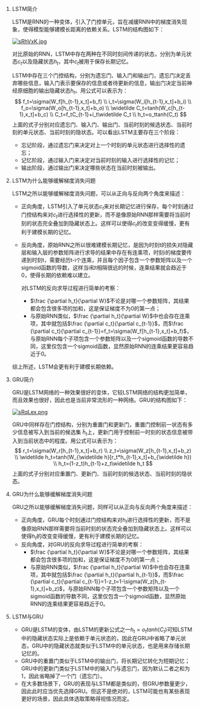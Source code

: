 1. LSTM简介

   LSTM是RNN的一种变体，引入了门控单元，旨在减缓RNN中的梯度消失现象，使得模型能够建模长距离的依赖关系。LSTM的结构图如下：

   [![sRhVxK.jpg](https://s3.ax1x.com/2021/01/20/sRhVxK.jpg)](https://imgchr.com/i/sRhVxK)

   对比原始的RNN，LSTM中存在两种在不同时刻间传递的状态，分别为单元状态$c_t$以及隐藏状态$h_t$，其中$c_t$被用于保存长期记忆。

   LSTM中存在三个门控结构，分别为遗忘门、输入门和输出门，遗忘门决定丢弃哪些信息，输入门表示要保存的信息或者待更新的信息，输出门决定当前神经原细胞的输出隐藏状态$h_t$。用公式可以表示为：
   $$
   f_t=\sigma(W_f[h_{t-1},x_t]+b_f)
   \\
   i_t=\sigma(W_i[h_{t-1},x_t]+b_i)
   \\
   f_o=\sigma(W_o[h_{t-1},x_t]+b_o)
   \\
   \widetilde C_t=tanh(W_c[h_{t-1},x_t]+b_c)
   \\
   C_t=f_tC_{t-1}+i_t\widetilde C_t
   \\
   h_t=o_ttanh(C_t)
   $$
   上面的式子分别对应遗忘门、输入门、输出门、当前时刻的候选状态、当前时刻的单元状态、当前时刻的隐状态。可以看出LSTM主要存在三个阶段：

   - 忘记阶段，通过遗忘门来决定对上一个时刻的单元状态进行选择性的遗忘；
   - 记忆阶段，通过输入门来决定对当前时刻的输入进行选择性的记忆；
   - 输出阶段，通过输出门来决定哪些状态在当前时刻被输出。

2. LSTM为什么能够缓解梯度消失问题

   LSTM之所以能够缓解梯度消失问题，可以从正向与反向两个角度来描述：

   - 正向角度，LSTM引入了单元状态$c_t$来对长期记忆进行保存，每个时刻通过门控结构来对$c_t$进行选择性的更新，而不是像原始RNN那样需要将当前时刻的状态完全叠加到隐藏状态上。这样可以使得$c_t$的改变变得缓慢，更有利于建模长期的记忆。

   - 反向角度，原始RNN之所以很难建模长期记忆，是因为时刻t的损失对隐藏层和输入层的参数矩阵进行求导的结果中存在有连乘项，时刻i的梯度要传递到时刻t，需要经历t-i个连乘，并且每个因子包含一个参数矩阵以及一个sigmoid函数的导数，这样当i和t相隔很远的时候，连乘结果就会趋近于0，使得长期的依赖难以建立。

     对LSTM的反向求导过程进行简单的考察：

     - $\frac {\partial h_t}{\partial W}$不论是对哪一个参数矩阵，其结果都会包含很多项的加和，这是保证梯度不为0的第一点；
     - 与原始RNN类似，$\frac {\partial h_t}{\partial W}$中也会存在连乘项，其中就包括$\frac {\partial c_t}{\partial c_{t-1}}$，而$\frac {\partial c_t}{\partial c_{t-1}}=f_t=\sigma(W_f[h_{t-1},x_t]+b_f)$，与原始RNN每个子项包含一个参数矩阵以及一个sigmoid函数的导数不同，这里仅包含一个sigmoid函数，显然原始RNN的连乘结果更容易趋近于0。

   综上所述，LSTM会更有利于建模长期依赖。

3. GRU简介

   GRU是LSTM网络的一种效果很好的变体，它较LSTM网络的结构更加简单，而且效果也很好，因此也是当前非常流形的一种网络。GRU的结构图如下：

   [![sRqLex.png](https://s3.ax1x.com/2021/01/20/sRqLex.png)](https://imgchr.com/i/sRqLex)

   GRU中同样存在门控结构，分别为重置门和更新门，重置门控制前一状态有多少信息被写入到当前的候选集 $\widetilde h_t$上，更新门用于控制前一时刻的状态信息被带入到当前状态中的程度。用公式可以表示为：
   $$
   r_t=\sigma(W_r[h_{t-1},x_t]+b_r)
   \\
   z_t=\sigma(W_z[h_{t-1},x_t]+b_z)
   \\
   \widetilde h_t=tanh(W_{\widetilde h}[r_t*h_{t-1},x_t]+b_{\widetilde h})
   \\
   h_t=(1-z_t)h_{t-1}+z_t\widetilde h_t
   $$
   上面的式子分别对应重置门、更新门、当前时刻的候选状态、当前时刻的隐状态。

4. GRU为什么能够缓解梯度消失问题

   GRU之所以能够缓解梯度消失问题，同样可以从正向与反向两个角度来描述：

   - 正向角度，GRU每个时刻通过门控结构来对$h_t$进行选择性的更新，而不是像原始RNN那样需要将当前时刻的状态完全叠加到隐藏状态上。这样可以使得$h_t$的改变变得缓慢，更有利于建模长期的记忆。
   - 反向角度，对GRU的反向求导过程进行简单的考察：
     - $\frac {\partial h_t}{\partial W}$不论是对哪一个参数矩阵，其结果都会包含很多项的加和，这是保证梯度不为0的第一点；
     - 与原始RNN类似，$\frac {\partial h_t}{\partial W}$中也会存在连乘项，其中就包括$\frac {\partial h_t}{\partial h_{t-1}}$，而$\frac {\partial c_t}{\partial c_{t-1}}=1-z_t=1-\sigma(W_z[h_{t-1},x_t]+b_z)$，与原始RNN每个子项包含一个参数矩阵以及一个sigmoid函数的导数不同，这里仅包含一个sigmoid函数，显然原始RNN的连乘结果更容易趋近于0。

5. LSTM与GRU
   - GRU是LSTM的变体，由LSTM的更新公式之一$h_t=o_ttanh(C_t)$可知LSTM中的隐藏状态实际上是依赖于单元状态的，因此在GRU中省略了单元状态，GRU中的隐藏状态就类似于LSTM中的单元状态，也是用来存储长期记忆的。
   - GRU中的重置门类似于LSTM中的输出门，将长期记忆转化为短期记忆；GRU中的更新门类似于LSTM中的输入门与遗忘门，因为默认二者之和为1，因此省略掉了一个门（遗忘门）。
   - 在大多数场景下，GRU的表现与LSTM都是类似的，但GRU参数量更少，因此此时应当优先选择GRU。但这不是绝对的，LSTM可能也有某些表现更好的场景，因此具体选取策略得视情况而定。